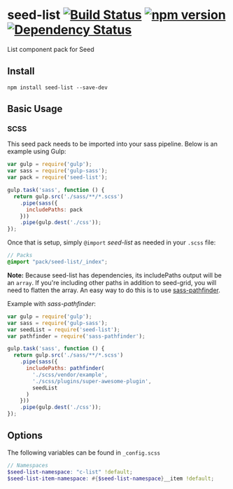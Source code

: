 # seed-list [![Build Status](https://travis-ci.org/helpscout/seed-list.svg?branch=master)](https://travis-ci.org/helpscout/seed-list) [![npm version](https://badge.fury.io/js/seed-list.svg)](https://badge.fury.io/js/seed-list) [![Dependency Status](https://david-dm.org/helpscout/seed-list.svg)](https://david-dm.org/helpscout/seed-list)

List component pack for Seed

## Install
```
npm install seed-list --save-dev
```


## Basic Usage

### SCSS
This seed pack needs to be imported into your sass pipeline. Below is an example using Gulp:


```javascript
var gulp = require('gulp');
var sass = require('gulp-sass');
var pack = require('seed-list');

gulp.task('sass', function () {
  return gulp.src('./sass/**/*.scss')
    .pipe(sass({
      includePaths: pack
    }))
    .pipe(gulp.dest('./css'));
});
```

Once that is setup, simply `@import` *seed-list* as needed in your `.scss` file:

```scss
// Packs
@import "pack/seed-list/_index";
```

**Note:** Because seed-list has dependencies, its includePaths output will be an `array`. If you're including other paths in addition to seed-grid, you will need to flatten the array. An easy way to do this is to use [sass-pathfinder](https://github.com/itsjonq/sass-pathfinder).

Example with *sass-pathfinder*:

```javascript
var gulp = require('gulp');
var sass = require('gulp-sass');
var seedList = require('seed-list');
var pathfinder = require('sass-pathfinder');

gulp.task('sass', function () {
  return gulp.src('./sass/**/*.scss')
    .pipe(sass({
      includePaths: pathfinder(
        './scss/vendor/example',
        './scss/plugins/super-awesome-plugin',
        seedList
      )
    }))
    .pipe(gulp.dest('./css'));
});
```

## Options

The following variables can be found in `_config.scss`

```scss
// Namespaces
$seed-list-namespace: "c-list" !default;
$seed-list-item-namespace: #{$seed-list-namespace}__item !default;
```
